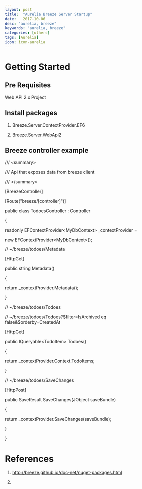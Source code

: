 ```yaml
---
layout: post
title:  "Aurelia Breeze Server Startup"
date:   2017-10-06
desc: "aurelia, breeze"
keywords: "aurelia, breeze"
categories: [others]
tags: [Aurelia]
icon: icon-aurelia
---
```


Getting Started
===============

Pre Requisites
--------------

Web API 2.x Project

Install packages
----------------

1.  Breeze.Server.ContextProvider.EF6

2.  Breeze.Server.WebApi2

Breeze controller example
-------------------------

/// &lt;summary&gt;

/// Api that exposes data from breeze client

/// &lt;/summary&gt;

\[BreezeController\]

\[Route("breeze/\[controller\]")\]

public class TodoesController : Controller

{

readonly EFContextProvider&lt;MyDbContext&gt; \_contextProvider =

new EFContextProvider&lt;MyDbContext&gt;();

// \~/breeze/todoes/Metadata

\[HttpGet\]

public string Metadata()

{

return \_contextProvider.Metadata();

}

// \~/breeze/todoes/Todoes

// \~/breeze/todoes/Todoes?\$filter=IsArchived eq
false&\$orderby=CreatedAt

\[HttpGet\]

public IQueryable&lt;TodoItem&gt; Todoes()

{

return \_contextProvider.Context.TodoItems;

}

// \~/breeze/todoes/SaveChanges

\[HttpPost\]

public SaveResult SaveChanges(JObject saveBundle)

{

return \_contextProvider.SaveChanges(saveBundle);

}

}

References
==========

1.  <http://breeze.github.io/doc-net/nuget-packages.html>

2.  
